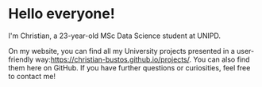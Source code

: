 # Hello everyone!

I'm Christian, a 23-year-old MSc Data Science student at UNIPD.

On my website, you can find all my University projects presented in a user-friendly way:https://christian-bustos.github.io/projects/. You can also find them here on GitHub. If you have further questions or curiosities, feel free to contact me!
